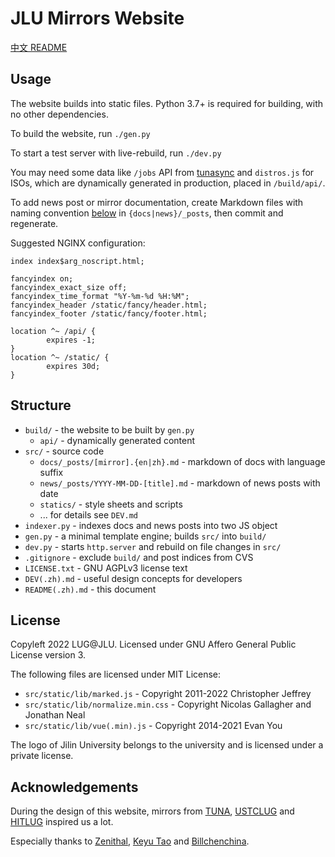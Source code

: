 # JLU Mirrors Website

[中文 README](./README.zh.md)

## Usage

The website builds into static files. Python 3.7+ is required for building, with no other dependencies.

To build the website, run `./gen.py`

To start a test server with live-rebuild, run `./dev.py`

You may need some data like `/jobs` API from [tunasync](https://github.com/tuna/tunasync) and `distros.js` for ISOs, which are dynamically generated in production, placed in `/build/api/`. 

To add news post or mirror documentation, create Markdown files with naming convention [below](#structure) in `{docs|news}/_posts`, then commit and regenerate.

Suggested NGINX configuration:

```
index index$arg_noscript.html;

fancyindex on;
fancyindex_exact_size off;
fancyindex_time_format "%Y-%m-%d %H:%M";
fancyindex_header /static/fancy/header.html;
fancyindex_footer /static/fancy/footer.html;

location ^~ /api/ {
        expires -1;
}
location ^~ /static/ {
        expires 30d;
}
```

## Structure

- `build/` - the website to be built by `gen.py`
    - `api/` - dynamically generated content
- `src/` - source code
    - `docs/_posts/[mirror].{en|zh}.md` - markdown of docs with language suffix
    - `news/_posts/YYYY-MM-DD-[title].md` - markdown of news posts with date
    - `statics/` - style sheets and scripts
    - ... for details see `DEV.md`
- `indexer.py` - indexes docs and news posts into two JS object
- `gen.py` - a minimal template engine; builds `src/` into `build/`
- `dev.py` - starts `http.server` and rebuild on file changes in `src/`
- `.gitignore` - exclude `build/` and post indices from CVS
- `LICENSE.txt` - GNU AGPLv3 license text
- `DEV(.zh).md` - useful design concepts for developers
- `README(.zh).md` - this document

## License

Copyleft 2022 LUG@JLU. Licensed under GNU Affero General Public License version 3.

The following files are licensed under MIT License:

- `src/static/lib/marked.js` - Copyright 2011-2022 Christopher Jeffrey
- `src/static/lib/normalize.min.css` - Copyright Nicolas Gallagher and Jonathan Neal
- `src/static/lib/vue(.min).js` - Copyright 2014-2021 Evan You

The logo of Jilin University belongs to the university and is licensed under a private license.

## Acknowledgements

During the design of this website, mirrors from [TUNA](https://mirrors.tuna.tsinghua.edu.cn), [USTCLUG](https://mirrors.ustc.edu.cn) and [HITLUG](https://mirrors.hit.edu.cn) inspired us a lot.

Especially thanks to [Zenithal](https://github.com/ZenithalHourlyRate), [Keyu Tao](https://github.com/taoky) and [Billchenchina](https://github.com/BIllchenchina).

